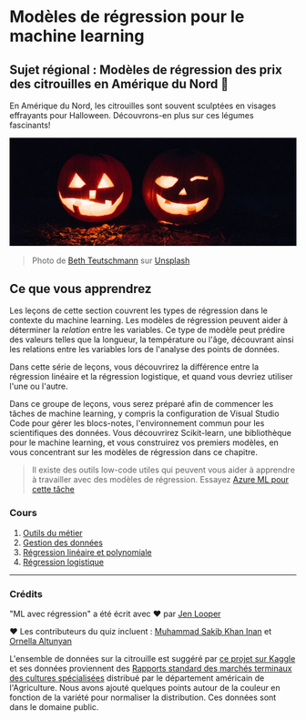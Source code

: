# Modèles de régression pour le machine learning
## Sujet régional : Modèles de régression des prix des citrouilles en Amérique du Nord 🎃

En Amérique du Nord, les citrouilles sont souvent sculptées en visages effrayants pour Halloween. Découvrons-en plus sur ces légumes fascinants!

![jack-o-lanterns](../images/jack-o-lanterns.jpg)
> Photo de <a href="https://unsplash.com/@teutschmann?utm_source=unsplash&utm_medium=referral&utm_content=creditCopyText">Beth Teutschmann</a> sur <a href="https://unsplash.com/s/photos/jack-o-lanterns?utm_source=unsplash&utm_medium=referral&utm_content=creditCopyText">Unsplash</a>
  
## Ce que vous apprendrez

Les leçons de cette section couvrent les types de régression dans le contexte du machine learning. Les modèles de régression peuvent aider à déterminer la _relation_ entre les variables. Ce type de modèle peut prédire des valeurs telles que la longueur, la température ou l'âge, découvrant ainsi les relations entre les variables lors de l'analyse des points de données.

Dans cette série de leçons, vous découvrirez la différence entre la régression linéaire et la régression logistique, et quand vous devriez utiliser l'une ou l'autre.

Dans ce groupe de leçons, vous serez préparé afin de commencer les tâches de machine learning, y compris la configuration de Visual Studio Code pour gérer les blocs-notes, l'environnement commun pour les scientifiques des données. Vous découvrirez Scikit-learn, une bibliothèque pour le machine learning, et vous construirez vos premiers modèles, en vous concentrant sur les modèles de régression dans ce chapitre.

> Il existe des outils low-code utiles qui peuvent vous aider à apprendre à travailler avec des modèles de régression. Essayez [Azure ML pour cette tâche](https://docs.microsoft.com/learn/modules/create-regression-model-azure-machine-learning-designer/?WT.mc_id=academic-15963-cxa)

### Cours

1. [Outils du métier](1-Tools/README.md)
2. [Gestion des données](2-Data/README.md)
3. [Régression linéaire et polynomiale](3-Linear/README.md)
4. [Régression logistique](4-Logistic/README.md)

---
### Crédits

"ML avec régression" a été écrit avec ♥️ par [Jen Looper](https://twitter.com/jenlooper)

♥️ Les contributeurs du quiz incluent : [Muhammad Sakib Khan Inan](https://twitter.com/Sakibinan) et [Ornella Altunyan](https://twitter.com/ornelladotcom)

L'ensemble de données sur la citrouille est suggéré par [ce projet sur Kaggle](https://www.kaggle.com/usda/a-year-of-pumpkin-prices) et ses données proviennent des [Rapports standard des marchés terminaux des cultures spécialisées](https://www.marketnews.usda.gov/mnp/fv-report-config-step1?type=termPrice) distribué par le département américain de l'Agriculture. Nous avons ajouté quelques points autour de la couleur en fonction de la variété pour normaliser la distribution. Ces données sont dans le domaine public.

